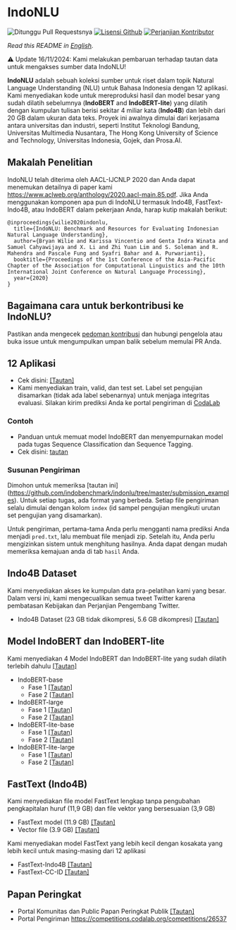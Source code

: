 # IndoNLU 
![Ditunggu Pull Requestsnya](https://img.shields.io/badge/PRs-welcome-brightgreen.svg?style=flat) [![Lisensi Github](https://img.shields.io/badge/license-MIT-blue.svg)](https://github.com/indobenchmark/indonlu/blob/master/LICENSE) [![Perjanjian Kontributor](https://img.shields.io/badge/Contributor%20Covenant-v2.0%20adopted-ff69b4.svg)](CODE_OF_CONDUCT.md)

*Read this README in [English](README.md).*

⚠️ Update 16/11/2024: Kami melakukan pembaruan terhadap tautan data untuk mengakses sumber data IndoNLU!

<b>IndoNLU</b> adalah sebuah koleksi sumber untuk riset dalam topik Natural Language Understanding (NLU) untuk Bahasa Indonesia dengan 12 aplikasi. Kami menyediakan kode untuk mereproduksi hasil dan model besar yang sudah dilatih sebelumnya (<b>IndoBERT</b> and <b>IndoBERT-lite</b>) yang dilatih dengan kumpulan tulisan berisi sekitar 4 miliar kata (<b>Indo4B</b>) dan lebih dari 20 GB dalam ukuran data teks. Proyek ini awalnya dimulai dari kerjasama antara universitas dan industri, seperti Institut Teknologi Bandung, Universitas Multimedia Nusantara, The Hong Kong University of Science and Technology, Universitas Indonesia, Gojek, dan Prosa.AI.

## Makalah Penelitian
IndoNLU telah diterima oleh AACL-IJCNLP 2020 dan Anda dapat menemukan detailnya di paper kami https://www.aclweb.org/anthology/2020.aacl-main.85.pdf.
Jika Anda menggunakan komponen apa pun di IndoNLU termasuk Indo4B, FastText-Indo4B, atau IndoBERT dalam pekerjaan Anda, harap kutip makalah berikut:

```
@inproceedings{wilie2020indonlu,
  title={IndoNLU: Benchmark and Resources for Evaluating Indonesian Natural Language Understanding},
  author={Bryan Wilie and Karissa Vincentio and Genta Indra Winata and Samuel Cahyawijaya and X. Li and Zhi Yuan Lim and S. Soleman and R. Mahendra and Pascale Fung and Syafri Bahar and A. Purwarianti},
  booktitle={Proceedings of the 1st Conference of the Asia-Pacific Chapter of the Association for Computational Linguistics and the 10th International Joint Conference on Natural Language Processing},
  year={2020}
}
```

## Bagaimana cara untuk berkontribusi ke IndoNLU?
Pastikan anda mengecek [pedoman kontribusi](https://github.com/indobenchmark/indonlu/blob/master/CONTRIBUTING.md) dan hubungi pengelola atau buka issue untuk mengumpulkan umpan balik sebelum memulai PR Anda.

## 12 Aplikasi
- Cek disini: [[Tautan]](https://github.com/indobenchmark/indonlu/tree/master/dataset)
- Kami menyediakan train, valid, dan test set. Label set pengujian disamarkan (tidak ada label sebenarnya) untuk menjaga integritas evaluasi. Silakan kirim prediksi Anda ke portal pengiriman di [CodaLab](https://competitions.codalab.org/competitions/26537)

### Contoh
- Panduan untuk memuat model IndoBERT dan menyempurnakan model pada tugas Sequence Classification dan Sequence Tagging.
- Cek disini: [tautan](https://github.com/indobenchmark/indonlu/tree/master/examples)

### Susunan Pengiriman
Dimohon untuk memeriksa [tautan ini] (https://github.com/indobenchmark/indonlu/tree/master/submission_examples). Untuk setiap tugas, ada format yang berbeda. Setiap file pengiriman selalu dimulai dengan kolom `index` (id sampel pengujian mengikuti urutan set pengujian yang disamarkan).

Untuk pengiriman, pertama-tama Anda perlu mengganti nama prediksi Anda menjadi `pred.txt`, lalu membuat file menjadi zip. Setelah itu, Anda perlu mengizinkan sistem untuk menghitung hasilnya. Anda dapat dengan mudah memeriksa kemajuan anda di tab `hasil` Anda.

## Indo4B Dataset
Kami menyediakan akses ke kumpulan data pra-pelatihan kami yang besar. Dalam versi ini, kami mengecualikan semua tweet Twitter karena pembatasan Kebijakan dan Perjanjian Pengembang Twitter.
- Indo4B Dataset (23 GB tidak dikompresi, 5.6 GB dikompresi) [[Tautan]](https://drive.google.com/file/d/1WDphb60lXzspY1dBA0lLJWV4jx4VZR8u/view?usp=drive_link)

## Model IndoBERT dan IndoBERT-lite
Kami menyediakan 4 Model IndoBERT dan IndoBERT-lite yang sudah dilatih terlebih dahulu [[Tautan]](https://huggingface.co/indobenchmark)

- IndoBERT-base
  - Fase 1  [[Tautan]](https://huggingface.co/indobenchmark/indobert-base-p1)
  - Fase 2  [[Tautan]](https://huggingface.co/indobenchmark/indobert-base-p2)
- IndoBERT-large
  - Fase 1  [[Tautan]](https://huggingface.co/indobenchmark/indobert-large-p1)
  - Fase 2  [[Tautan]](https://huggingface.co/indobenchmark/indobert-large-p2)
- IndoBERT-lite-base
  - Fase 1  [[Tautan]](https://huggingface.co/indobenchmark/indobert-lite-base-p1)
  - Fase 2  [[Tautan]](https://huggingface.co/indobenchmark/indobert-lite-base-p2)
- IndoBERT-lite-large
  - Fase 1  [[Tautan]](https://huggingface.co/indobenchmark/indobert-lite-large-p1)
  - Fase 2  [[Tautan]](https://huggingface.co/indobenchmark/indobert-lite-large-p2)

## FastText (Indo4B)
Kami menyediakan file model FastText lengkap tanpa pengubahan pengkapitalan huruf (11,9 GB) dan file vektor yang bersesuaian (3,9 GB)
- FastText model (11.9 GB) [[Tautan]](https://drive.google.com/file/d/1DqtWoot2MJXsk4Nx6yETcEyK-JzTv_P3/view?usp=drive_link) 
- Vector file (3.9 GB) [[Tautan]](https://drive.google.com/file/d/1E_PvoXd2KU8HQEZEQroUGxiQ7FhNy-3v/view?usp=sharing)

Kami menyediakan model FastText yang lebih kecil dengan kosakata yang lebih kecil untuk masing-masing dari 12 aplikasi
- FastText-Indo4B [[Tautan]](https://drive.google.com/file/d/1qkmCeEXxNTEBewp9IKW-FTFf5puknIaG/view?usp=sharing)
- FastText-CC-ID [[Tautan]](https://drive.google.com/file/d/1DJ1MofWn2vf8gymkVfzk0I68xDOtXtEr/view?usp=sharing)

## Papan Peringkat
- Portal Komunitas dan Public Papan Peringkat Publik [[Tautan]](https://www.indobenchmark.com/leaderboard.html)
- Portal Pengiriman https://competitions.codalab.org/competitions/26537
